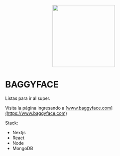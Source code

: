 <p align="center">
  <img width="200" height="200" src="https://github.com/user-attachments/assets/5edf1c3b-f158-4fd8-8105-25d392735a9a">
</p>


# BAGGYFACE

Listas para ir al super.

Visita la página ingresando a [www.baggyface.com](https://www.baggyface.com)

Stack:
- Nextjs
- React
- Node
- MongoDB
